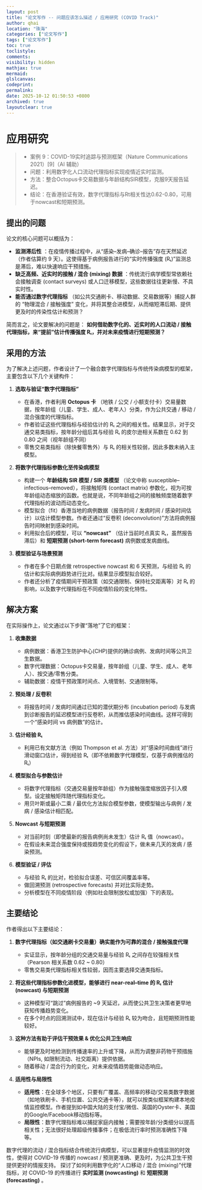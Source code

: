 ```yaml
---
layout: post
title: "论文写作 -- 问题应该怎么描述 / 应用研究 (COVID Track)"
author: qhai
location: "珠海"
categories: ["论文写作"]
tags: ["论文写作"]
toc: true
toclistyle:
comments:
visibility: hidden
mathjax: true
mermaid:
glslcanvas:
codeprint:
permalink:
date: 2025-10-12 01:50:53 +0800
archived: true
layoutclear: true
---
```





# 应用研究

> * 案例 9：COVID-19实时追踪与预测框架（Nature Communications 2021）[9]（AI 辅助）
> * 问题：利用数字化人口流动代理指标实现疫情近实时监测。
> * 方法：整合Octopus卡交易数据与年龄结构SIR模型，克服9天报告延迟。
> * 结论：在香港验证有效，数字代理指标与Rt相关性达0.62-0.80，可用于nowcast和短期预测。


## 提出的问题

论文的核心问题可以概括为：

* **监测滞后性** ：在疫情传播过程中，从“感染–发病–确诊–报告”存在天然延迟（作者估算约 9 天）。这使得基于病例报告进行的“实时传播强度 (Rₜ)”监测总是滞后，难以快速响应干预措施。
* **缺乏高频、近实时的接触 / 混合 (mixing) 数据** ：传统流行病学模型常依赖社会接触调查 (contact surveys) 或人口迁移模型，这些数据往往更新慢、不具实时性。
* **能否通过数字代理指标** （如公共交通刷卡、移动数据、交易数据等）捕捉人群的 “物理混合 / 接触强度” 变化，并将其整合进模型，从而缩短滞后期、提供更及时的传染性估计和预测？

简而言之，论文要解决的问题是：
**如何借助数字化的、近实时的人口流动 / 接触代理指标，来“提前”估计传播强度 Rₜ，并对未来疫情进行短期预测？**


## 采用的方法

为了解决上述问题，作者设计了一个融合数字代理指标与传统传染病模型的框架，主要包含以下几个关键构件：

1. **选取与验证“数字代理指标”**

   * 在香港，作者利用 **Octopus 卡** （地铁 / 公交 / 小额支付卡）交易量数据，按年龄组（儿童、学生、成人、老年人）分类，作为公共交通 / 移动 / 混合强度的代理指标。
   * 作者验证这些代理指标与经验估计的 Rₜ 之间的相关性。结果显示，对于交通交易类指标，按年龄分组后其与经验 Rₜ 的皮尔逊相关系数在 0.62 到 0.80 之间（视年龄组不同）
   * 零售交易类指标（除快餐零售外）与 Rₜ 的相关性较弱，因此多数未纳入主模型。

2. **将数字代理指标参数化至传染病模型**

   * 构建一个 **年龄结构 SIR 模型 / SIR 类模型** （论文中称 susceptible–infectious–removed），将接触矩阵 (contact matrix) 参数化，视为可按年龄组动态缩放的函数。也就是说，不同年龄组之间的接触频度随着数字代理指标的波动而动态变化。
   * 模型拟合（fit）香港当地的病例数据（报告时间 / 发病时间 / 感染时间估计）以估计模型参数。作者还通过“反卷积 (deconvolution)”方法将病例报告时间映射到感染时间。
   * 利用拟合后的模型，可以 **“nowcast”** （估计当前时点真实 Rₜ，虽然报告滞后）和 **短期预测 (short-term forecast)** 病例数或发病曲线。

3. **模型验证与场景预测**

   * 作者在多个日期点做 retrospective nowcast 和 6 天预测，与经验 Rₜ 的估计和实际病例趋势进行比对。结果显示模型拟合较好。
   * 作者还分析了疫情期间干预政策（如交通限制、保持社交距离等）对 Rₜ 的影响，以及数字代理指标在不同疫情阶段的变化特性。


## 解决方案

在实际操作上，论文通过以下步骤“落地”了它的框架：

1. **收集数据**

   * 病例数据：香港卫生防护中心(CHP)提供的确诊病例、发病时间等公共卫生数据。
   * 数字代理数据：Octopus卡交易量，按年龄组（儿童、学生、成人、老年人）、按交通/零售分类。
   * 辅助数据：疫情干预政策时间点、入境管制、交通限制等。

2. **预处理 / 反卷积**

   * 将报告时间 / 发病时间通过已知的潜伏期分布 (incubation period) 与发病到诊断报告的延迟模型进行反卷积，从而推估感染时间曲线。这样可得到一个“感染时间 vs 病例数”的估计。

3. **估计经验 Rₜ**

   * 利用已有文献方法（例如 Thompson et al. 方法）对“感染时间曲线”进行滑动窗口估计，得到经验 Rₜ（即不依赖数字代理模型，仅基于病例推估的 Rₜ）

4. **模型拟合与参数估计**

   * 将数字代理指标（交通交易量按年龄组）作为接触强度缩放因子引入模型。设定接触矩阵随代理指标变化。
   * 用贝叶斯或最小二乘 / 最优化方法拟合模型参数，使模型输出与病例 / 发病 / 感染估计相匹配。

5. **Nowcast 与短期预测**

   * 对当前时刻（即使最新的报告病例尚未发生）估计 Rₜ 值（nowcast）。
   * 在假设未来混合强度保持或按趋势变化的假设下，做未来几天的发病 / 感染预测。

6. **模型验证 / 评估**

   * 与经验 Rₜ 的比对，检验拟合误差、可信区间覆盖率等。
   * 做回溯预测 (retrospective forecasts) 并对比实际走势。
   * 分析模型在不同疫情阶段（例如社会限制放松或加强）下的表现。


## 主要结论

作者得出以下主要结论：

1. **数字代理指标（如交通刷卡交易量）确实能作为可靠的混合 / 接触强度代理**

   * 实证显示，按年龄分组的交通交易量与经验 Rₜ 之间存在较强相关性（Pearson 相关系数 0.62 ~ 0.80）
   * 零售交易类代理指标相关性较弱，因而主要选择交通类指标。

2. **将这些代理指标参数化进模型，能够进行 near-real–time 的 Rₜ 估计 (nowcast) 与短期预测**

   * 这种模型可“跳过”病例报告的 ~9 天延迟，从而使公共卫生决策者更早地获知传播趋势变化。
   * 在多个时点的回溯测试中，现在估计与经验 Rₜ 较为吻合，且短期预测性能较好。

3. **这种方法有助于评估干预效果 & 优化公共卫生响应**

   * 能够更及时地检测到传播速率的上升或下降，从而为调整非药物干预措施（NPIs, 如限制流动、社交距离）提供依据。
   * 随着移动 / 混合行为的变化，对未来疫情趋势能做动态响应。

4. **适用性与局限性**

   * **适用性**：在全球多个地区，只要有广覆盖、高频率的移动/交易类数字数据（如地铁刷卡、手机位置、公共交通卡等），就可以按类似框架构建本地疫情监控模型。作者提到如中国大陆的支付宝/微信、英国的Oyster卡、美国的Google/Facebook移动指标等。
   * **局限性**：数字代理指标难以捕捉家庭内接触；需要按年龄/分类细分以提高相关性；无法很好处理超级传播事件；在极低流行率时预测准确性下降等。

数字代理的流动 / 混合指标结合传统流行病模型，可以显著提升疫情监测的时效性，使得对 COVID-19 传播的 nowcast / 预测更准确、更及时，为公共卫生干预提供更好的情报支持。
探讨了如何利用数字化的“人口移动 / 混合 (mixing)”代理指标，对 COVID-19 的传播进行 **实时监测 (nowcasting)** 和 **短期预测 (forecasting)** 。


